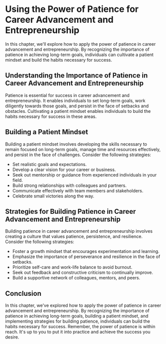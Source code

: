 # Using the Power of Patience for Career Advancement and Entrepreneurship

In this chapter, we'll explore how to apply the power of patience in career advancement and entrepreneurship. By recognizing the importance of patience in achieving long-term goals, individuals can cultivate a patient mindset and build the habits necessary for success.

Understanding the Importance of Patience in Career Advancement and Entrepreneurship
-----------------------------------------------------------------------------------

Patience is essential for success in career advancement and entrepreneurship. It enables individuals to set long-term goals, work diligently towards those goals, and persist in the face of setbacks and obstacles. Cultivating a patient mindset enables individuals to build the habits necessary for success in these areas.

Building a Patient Mindset
--------------------------

Building a patient mindset involves developing the skills necessary to remain focused on long-term goals, manage time and resources effectively, and persist in the face of challenges. Consider the following strategies:

* Set realistic goals and expectations.
* Develop a clear vision for your career or business.
* Seek out mentorship or guidance from experienced individuals in your field.
* Build strong relationships with colleagues and partners.
* Communicate effectively with team members and stakeholders.
* Celebrate small victories along the way.

Strategies for Building Patience in Career Advancement and Entrepreneurship
---------------------------------------------------------------------------

Building patience in career advancement and entrepreneurship involves creating a culture that values patience, persistence, and resilience. Consider the following strategies:

* Foster a growth mindset that encourages experimentation and learning.
* Emphasize the importance of perseverance and resilience in the face of setbacks.
* Prioritize self-care and work-life balance to avoid burnout.
* Seek out feedback and constructive criticism to continually improve.
* Build a supportive network of colleagues, mentors, and peers.

Conclusion
----------

In this chapter, we've explored how to apply the power of patience in career advancement and entrepreneurship. By recognizing the importance of patience in achieving long-term goals, building a patient mindset, and implementing strategies for building patience, individuals can build the habits necessary for success. Remember, the power of patience is within reach. It's up to you to put it into practice and achieve the success you desire.
